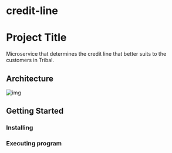 # credit-line

# Project Title

Microservice that determines the credit line that better suits to the customers in Tribal.

## Architecture
![img](https://ibb.co/WzYLmSY)


## Getting Started


### Installing


### Executing program
